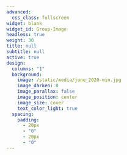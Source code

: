 ```yaml
---
advanced:
  css_class: fullscreen
widget: blank
widget_id: Group-Image
headless: true
weight: 30
title: null
subtitle: null
active: true
design:
  columns: "1"
  background:
    image: /static/media/june_2020-min.jpg
    image_darken: 0
    image_parallax: false
    image_position: center
    image_size: cover
    text_color_light: true
  spacing:
    padding:
      - 20px
      - "0"
      - 20px
      - "0"
---
```

